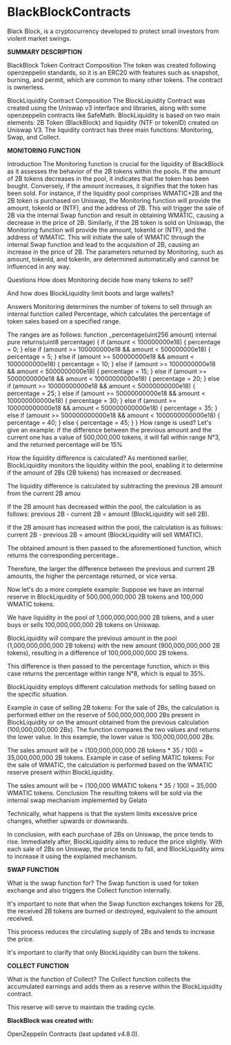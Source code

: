 # BlackBlockContracts
Black Block, is a cryptocurrency developed to protect small investors from violent market swings.

<strong>SUMMARY DESCRIPTION</strong>

BlackBlock Token Contract Composition
The token was created following openzeppelin standards, so it is an ERC20 with features such as snapshot, burning, and permit, which are common to many other tokens. The contract is ownerless.

BlockLiquidity Contract Composition
The BlockLiquidity Contract was created using the Uniswap v3 interface and libraries, along with some openzeppelin contracts like SafeMath. BlockLiquidity is based on two main elements: 2B Token (BlackBlock) and liquidity (NTF or tokenID) created on Uniswap V3. The liquidity contract has three main functions: Monitoring, Swap, and Collect.

<strong>MONITORING FUNCTION</strong>

Introduction
The Monitoring function is crucial for the liquidity of BlackBlock as it assesses the behavior of the 2B tokens within the pools. If the amount of 2B tokens decreases in the pool, it indicates that the token has been bought. Conversely, if the amount increases, it signifies that the token has been sold. For instance, if the liquidity pool comprises WMATIC+2B and the 2B token is purchased on Uniswap, the Monitoring function will provide the amount, tokenId or (NTF), and the address of 2B. This will trigger the sale of 2B via the internal Swap function and result in obtaining WMATIC, causing a decrease in the price of 2B. Similarly, if the 2B token is sold on Uniswap, the Monitoring function will provide the amount, tokenId or (NTF), and the address of WMATIC. This will initiate the sale of WMATIC through the internal Swap function and lead to the acquisition of 2B, causing an increase in the price of 2B. The parameters returned by Monitoring, such as amount, tokenId, and tokenIn, are determined automatically and cannot be influenced in any way.

Questions
How does Monitoring decide how many tokens to sell?

And how does BlockLiquidity limit boots and large wallets?

Answers
Monitoring determines the number of tokens to sell through an internal function called Percentage, which calculates the percentage of token sales based on a specified range.

The ranges are as follows:
function _percentage(uint256 amount) internal pure returns(uint8 percentage) { if (amount < 100000000e18) { percentage = 0; } else if (amount >= 100000000e18 && amount < 500000000e18) { percentage = 5; } else if (amount >= 500000000e18 && amount < 1000000000e18) { percentage = 10; } else if (amount >= 1000000000e18 && amount < 5000000000e18) { percentage = 15; } else if (amount >= 5000000000e18 && amount < 10000000000e18) { percentage = 20; } else if (amount >= 10000000000e18 && amount < 50000000000e18) { percentage = 25; } else if (amount >= 50000000000e18 && amount < 100000000000e18) { percentage = 30; } else if (amount >= 100000000000e18 && amount < 500000000000e18) { percentage = 35; } else if (amount >= 500000000000e18 && amount < 1000000000000e18) { percentage = 40; } else { percentage = 45; } }
How range is used?
Let's give an example: if the difference between the previous amount and the current one has a value of 500,000,000 tokens, it will fall within range N°3, and the returned percentage will be 15%

How the liquidity difference is calculated?
As mentioned earlier, BlockLiquidity monitors the liquidity within the pool, enabling it to determine if the amount of 2Bs (2B tokens) has increased or decreased.

The liquidity difference is calculated by subtracting the previous 2B amount from the current 2B amou

If the 2B amount has decreased within the pool, the calculation is as follows: previous 2B - current 2B = amount (BlockLiquidity will sell 2B).

If the 2B amount has increased within the pool, the calculation is as follows: current 2B - previous 2B = amount (BlockLiquidity will sell WMATIC).

The obtained amount is then passed to the aforementioned function, which returns the corresponding percentage..

Therefore, the larger the difference between the previous and current 2B amounts, the higher the percentage returned, or vice versa.

Now let's do a more complete example:
Suppose we have an internal reserve in BlockLiquidity of 500,000,000,000 2B tokens and 100,000 WMATIC tokens.

We have liquidity in the pool of 1,000,000,000,000 2B tokens, and a user buys or sells 100,000,000,000 2B tokens on Uniswap.

BlockLiquidity will compare the previous amount in the pool (1,000,000,000,000 2B tokens) with the new amount (900,000,000,000 2B tokens), resulting in a difference of 100,000,000,000 2B tokens.

This difference is then passed to the percentage function, which in this case returns the percentage within range N°8, which is equal to 35%.

BlockLiquidity employs different calculation methods for selling based on the specific situation.

Example in case of selling 2B tokens:
For the sale of 2Bs, the calculation is performed either on the reserve of 500,000,000,000 2Bs present in BlockLiquidity or on the amount obtained from the previous calculation (100,000,000,000 2Bs). The function compares the two values and returns the lower value. In this example, the lower value is 100,000,000,000 2Bs.

The sales amount will be = (100,000,000,000 2B tokens * 35 / 100) = 35,000,000,000 2B tokens.
Example in case of selling MATIC tokens:
For the sale of WMATIC, the calculation is performed based on the WMATIC reserve present within BlockLiquidity.

The sales amount will be = (100,000 WMATIC tokens * 35 / 100) = 35,000 WMATIC tokens.
Conclusion
The resulting tokens will be sold via the internal swap mechanism implemented by Gelato

Technically, what happens is that the system limits excessive price changes, whether upwards or downwards.

In conclusion, with each purchase of 2Bs on Uniswap, the price tends to rise. Immediately after, BlockLiquidity aims to reduce the price slightly. With each sale of 2Bs on Uniswap, the price tends to fall, and BlockLiquidity aims to increase it using the explained mechanism.

<strong>SWAP FUNCTION</strong>

What is the swap function for?
The Swap function is used for token exchange and also triggers the Collect function internally.

It's important to note that when the Swap function exchanges tokens for 2B, the received 2B tokens are burned or destroyed, equivalent to the amount received.

This process reduces the circulating supply of 2Bs and tends to increase the price.

It's important to clarify that only BlockLiquidity can burn the tokens.

<strong>COLLECT FUNCTION</strong>

What is the function of Collect?
The Collect function collects the accumulated earnings and adds them as a reserve within the BlockLiquidity contract.

This reserve will serve to maintain the trading cycle.

<strong>BlackBlock was created with:</strong>

OpenZeppelin Contracts (last updated v4.8.0).

